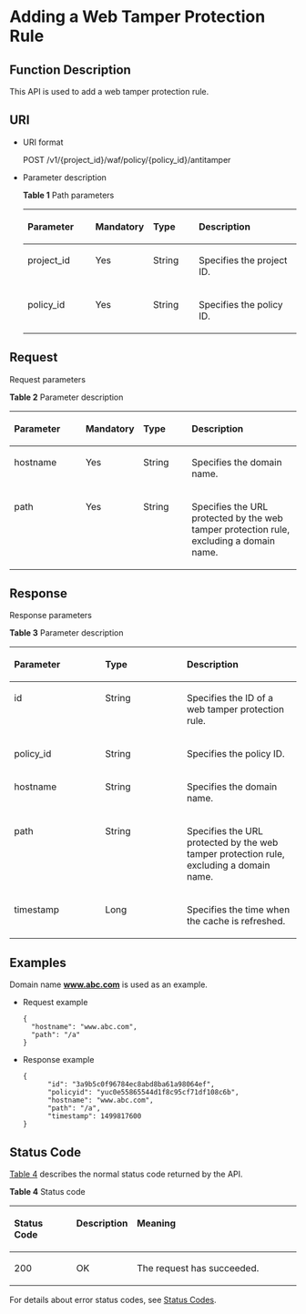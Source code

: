 # Adding a Web Tamper Protection Rule<a name="EN-US_TOPIC_0193631172"></a>

## Function Description<a name="section54735234"></a>

This API is used to add a web tamper protection rule.

## URI<a name="section22855062"></a>

-   URI format

    POST  /v1/\{project\_id\}/waf/policy/\{policy\_id\}/antitamper

-   Parameter description

    **Table  1**  Path parameters

    <a name="table37563472"></a>
    <table><thead align="left"><tr id="row739175"><th class="cellrowborder" valign="top" width="25.507449255074494%" id="mcps1.2.5.1.1"><p id="p59873195"><a name="p59873195"></a><a name="p59873195"></a><strong id="b11541183134310"><a name="b11541183134310"></a><a name="b11541183134310"></a>Parameter</strong></p>
    </th>
    <th class="cellrowborder" valign="top" width="17.348265173482652%" id="mcps1.2.5.1.2"><p id="p17890620"><a name="p17890620"></a><a name="p17890620"></a><strong id="b320693334313"><a name="b320693334313"></a><a name="b320693334313"></a>Mandatory</strong></p>
    </th>
    <th class="cellrowborder" valign="top" width="17.348265173482652%" id="mcps1.2.5.1.3"><p id="p39854081"><a name="p39854081"></a><a name="p39854081"></a><strong id="b783823474313"><a name="b783823474313"></a><a name="b783823474313"></a>Type</strong></p>
    </th>
    <th class="cellrowborder" valign="top" width="39.796020397960206%" id="mcps1.2.5.1.4"><p id="p6955106"><a name="p6955106"></a><a name="p6955106"></a><strong id="b139843369430"><a name="b139843369430"></a><a name="b139843369430"></a>Description</strong></p>
    </th>
    </tr>
    </thead>
    <tbody><tr id="row26492745"><td class="cellrowborder" valign="top" width="25.507449255074494%" headers="mcps1.2.5.1.1 "><p id="p65537563"><a name="p65537563"></a><a name="p65537563"></a>project_id</p>
    </td>
    <td class="cellrowborder" valign="top" width="17.348265173482652%" headers="mcps1.2.5.1.2 "><p id="p6942402"><a name="p6942402"></a><a name="p6942402"></a>Yes</p>
    </td>
    <td class="cellrowborder" valign="top" width="17.348265173482652%" headers="mcps1.2.5.1.3 "><p id="p25463718"><a name="p25463718"></a><a name="p25463718"></a>String</p>
    </td>
    <td class="cellrowborder" valign="top" width="39.796020397960206%" headers="mcps1.2.5.1.4 "><p id="p49295278"><a name="p49295278"></a><a name="p49295278"></a>Specifies the project ID.</p>
    </td>
    </tr>
    <tr id="row41004323"><td class="cellrowborder" valign="top" width="25.507449255074494%" headers="mcps1.2.5.1.1 "><p id="p33015901"><a name="p33015901"></a><a name="p33015901"></a>policy_id</p>
    </td>
    <td class="cellrowborder" valign="top" width="17.348265173482652%" headers="mcps1.2.5.1.2 "><p id="p57042352"><a name="p57042352"></a><a name="p57042352"></a>Yes</p>
    </td>
    <td class="cellrowborder" valign="top" width="17.348265173482652%" headers="mcps1.2.5.1.3 "><p id="p57027779"><a name="p57027779"></a><a name="p57027779"></a>String</p>
    </td>
    <td class="cellrowborder" valign="top" width="39.796020397960206%" headers="mcps1.2.5.1.4 "><p id="p55847358"><a name="p55847358"></a><a name="p55847358"></a>Specifies the policy ID.</p>
    </td>
    </tr>
    </tbody>
    </table>


## Request<a name="section4368973"></a>

Request parameters

**Table  2**  Parameter description

<a name="table121998"></a>
<table><thead align="left"><tr id="row5199287"><th class="cellrowborder" valign="top" width="25.507449255074494%" id="mcps1.2.5.1.1"><p id="p18489121"><a name="p18489121"></a><a name="p18489121"></a><strong id="b183281556164312"><a name="b183281556164312"></a><a name="b183281556164312"></a>Parameter</strong></p>
</th>
<th class="cellrowborder" valign="top" width="17.348265173482652%" id="mcps1.2.5.1.2"><p id="p21223823"><a name="p21223823"></a><a name="p21223823"></a><strong id="b195810586436"><a name="b195810586436"></a><a name="b195810586436"></a>Mandatory</strong></p>
</th>
<th class="cellrowborder" valign="top" width="17.348265173482652%" id="mcps1.2.5.1.3"><p id="p41408106"><a name="p41408106"></a><a name="p41408106"></a><strong id="b9414615441"><a name="b9414615441"></a><a name="b9414615441"></a>Type</strong></p>
</th>
<th class="cellrowborder" valign="top" width="39.796020397960206%" id="mcps1.2.5.1.4"><p id="p65722265"><a name="p65722265"></a><a name="p65722265"></a><strong id="b38981625445"><a name="b38981625445"></a><a name="b38981625445"></a>Description</strong></p>
</th>
</tr>
</thead>
<tbody><tr id="row21903237"><td class="cellrowborder" valign="top" width="25.507449255074494%" headers="mcps1.2.5.1.1 "><p id="p29331733"><a name="p29331733"></a><a name="p29331733"></a>hostname</p>
</td>
<td class="cellrowborder" valign="top" width="17.348265173482652%" headers="mcps1.2.5.1.2 "><p id="p27060145"><a name="p27060145"></a><a name="p27060145"></a>Yes</p>
</td>
<td class="cellrowborder" valign="top" width="17.348265173482652%" headers="mcps1.2.5.1.3 "><p id="p44388162"><a name="p44388162"></a><a name="p44388162"></a>String</p>
</td>
<td class="cellrowborder" valign="top" width="39.796020397960206%" headers="mcps1.2.5.1.4 "><p id="p38671408"><a name="p38671408"></a><a name="p38671408"></a>Specifies the domain name.</p>
</td>
</tr>
<tr id="row12498357"><td class="cellrowborder" valign="top" width="25.507449255074494%" headers="mcps1.2.5.1.1 "><p id="p5734009"><a name="p5734009"></a><a name="p5734009"></a>path</p>
</td>
<td class="cellrowborder" valign="top" width="17.348265173482652%" headers="mcps1.2.5.1.2 "><p id="p61801548"><a name="p61801548"></a><a name="p61801548"></a>Yes</p>
</td>
<td class="cellrowborder" valign="top" width="17.348265173482652%" headers="mcps1.2.5.1.3 "><p id="p39869529"><a name="p39869529"></a><a name="p39869529"></a>String</p>
</td>
<td class="cellrowborder" valign="top" width="39.796020397960206%" headers="mcps1.2.5.1.4 "><p id="p8206406"><a name="p8206406"></a><a name="p8206406"></a>Specifies the URL protected by the web tamper protection rule, excluding a domain name.</p>
</td>
</tr>
</tbody>
</table>

## Response<a name="section39320758"></a>

Response parameters

**Table  3**  Parameter description

<a name="table49584952"></a>
<table><thead align="left"><tr id="row40541947"><th class="cellrowborder" valign="top" width="31.736826317368262%" id="mcps1.2.4.1.1"><p id="p62672288"><a name="p62672288"></a><a name="p62672288"></a><strong id="b961314219458"><a name="b961314219458"></a><a name="b961314219458"></a>Parameter</strong></p>
</th>
<th class="cellrowborder" valign="top" width="28.467153284671525%" id="mcps1.2.4.1.2"><p id="p43290553"><a name="p43290553"></a><a name="p43290553"></a><strong id="b8801204434515"><a name="b8801204434515"></a><a name="b8801204434515"></a>Type</strong></p>
</th>
<th class="cellrowborder" valign="top" width="39.7960203979602%" id="mcps1.2.4.1.3"><p id="p16873903"><a name="p16873903"></a><a name="p16873903"></a><strong id="b16987046204514"><a name="b16987046204514"></a><a name="b16987046204514"></a>Description</strong></p>
</th>
</tr>
</thead>
<tbody><tr id="row17647400"><td class="cellrowborder" valign="top" width="31.736826317368262%" headers="mcps1.2.4.1.1 "><p id="p20153267"><a name="p20153267"></a><a name="p20153267"></a>id</p>
</td>
<td class="cellrowborder" valign="top" width="28.467153284671525%" headers="mcps1.2.4.1.2 "><p id="p21801935"><a name="p21801935"></a><a name="p21801935"></a>String</p>
</td>
<td class="cellrowborder" valign="top" width="39.7960203979602%" headers="mcps1.2.4.1.3 "><p id="p21126307"><a name="p21126307"></a><a name="p21126307"></a>Specifies the ID of a web tamper protection rule.</p>
</td>
</tr>
<tr id="row55919042"><td class="cellrowborder" valign="top" width="31.736826317368262%" headers="mcps1.2.4.1.1 "><p id="p33148574"><a name="p33148574"></a><a name="p33148574"></a>policy_id</p>
</td>
<td class="cellrowborder" valign="top" width="28.467153284671525%" headers="mcps1.2.4.1.2 "><p id="p680007"><a name="p680007"></a><a name="p680007"></a>String</p>
</td>
<td class="cellrowborder" valign="top" width="39.7960203979602%" headers="mcps1.2.4.1.3 "><p id="p55080612"><a name="p55080612"></a><a name="p55080612"></a>Specifies the policy ID.</p>
</td>
</tr>
<tr id="row25963466"><td class="cellrowborder" valign="top" width="31.736826317368262%" headers="mcps1.2.4.1.1 "><p id="p22666001"><a name="p22666001"></a><a name="p22666001"></a>hostname</p>
</td>
<td class="cellrowborder" valign="top" width="28.467153284671525%" headers="mcps1.2.4.1.2 "><p id="p24006784"><a name="p24006784"></a><a name="p24006784"></a>String</p>
</td>
<td class="cellrowborder" valign="top" width="39.7960203979602%" headers="mcps1.2.4.1.3 "><p id="p65501376"><a name="p65501376"></a><a name="p65501376"></a>Specifies the domain name.</p>
</td>
</tr>
<tr id="row52641478"><td class="cellrowborder" valign="top" width="31.736826317368262%" headers="mcps1.2.4.1.1 "><p id="p36101314"><a name="p36101314"></a><a name="p36101314"></a>path</p>
</td>
<td class="cellrowborder" valign="top" width="28.467153284671525%" headers="mcps1.2.4.1.2 "><p id="p38525282"><a name="p38525282"></a><a name="p38525282"></a>String</p>
</td>
<td class="cellrowborder" valign="top" width="39.7960203979602%" headers="mcps1.2.4.1.3 "><p id="p33540110"><a name="p33540110"></a><a name="p33540110"></a>Specifies the URL protected by the web tamper protection rule, excluding a domain name.</p>
</td>
</tr>
<tr id="row33425541"><td class="cellrowborder" valign="top" width="31.736826317368262%" headers="mcps1.2.4.1.1 "><p id="p23114287"><a name="p23114287"></a><a name="p23114287"></a>timestamp</p>
</td>
<td class="cellrowborder" valign="top" width="28.467153284671525%" headers="mcps1.2.4.1.2 "><p id="p60317978"><a name="p60317978"></a><a name="p60317978"></a>Long</p>
</td>
<td class="cellrowborder" valign="top" width="39.7960203979602%" headers="mcps1.2.4.1.3 "><p id="p12128762"><a name="p12128762"></a><a name="p12128762"></a>Specifies the time when the cache is refreshed.</p>
</td>
</tr>
</tbody>
</table>

## Examples<a name="section11924143811316"></a>

Domain name  **www.abc.com**  is used as an example.

-   Request example

    ```
    {
      "hostname": "www.abc.com",
      "path": "/a"
    }
    ```


-   Response example

    ```
    {
          "id": "3a9b5c0f96784ec8abd8ba61a98064ef",
          "policyid": "yuc0e55865544d1f8c95cf71df108c6b",
          "hostname": "www.abc.com",
          "path": "/a",
          "timestamp": 1499817600
    }
    ```


## Status Code<a name="section18342508"></a>

[Table 4](#en-us_topic_0193631139_t82c3440f3efb42a38b9d4dc4011a33d0)  describes the normal status code returned by the API.

**Table  4**  Status code

<a name="en-us_topic_0193631139_t82c3440f3efb42a38b9d4dc4011a33d0"></a>
<table><thead align="left"><tr id="en-us_topic_0193631139_r3d6e2f205c444705bdbb9daaac74e575"><th class="cellrowborder" valign="top" width="22%" id="mcps1.2.4.1.1"><p id="en-us_topic_0193631139_af3c4073076f24eca88d94e3fa1effdc6"><a name="en-us_topic_0193631139_af3c4073076f24eca88d94e3fa1effdc6"></a><a name="en-us_topic_0193631139_af3c4073076f24eca88d94e3fa1effdc6"></a>Status Code</p>
</th>
<th class="cellrowborder" valign="top" width="19.41%" id="mcps1.2.4.1.2"><p id="en-us_topic_0193631139_en-us_topic_0144911667_p4531342288"><a name="en-us_topic_0193631139_en-us_topic_0144911667_p4531342288"></a><a name="en-us_topic_0193631139_en-us_topic_0144911667_p4531342288"></a>Description</p>
</th>
<th class="cellrowborder" valign="top" width="58.589999999999996%" id="mcps1.2.4.1.3"><p id="en-us_topic_0193631139_ada185614bba24140995b8123b3e9faa8"><a name="en-us_topic_0193631139_ada185614bba24140995b8123b3e9faa8"></a><a name="en-us_topic_0193631139_ada185614bba24140995b8123b3e9faa8"></a>Meaning</p>
</th>
</tr>
</thead>
<tbody><tr id="en-us_topic_0193631139_rc7b2adc390904a1ba79e303017797786"><td class="cellrowborder" valign="top" width="22%" headers="mcps1.2.4.1.1 "><p id="en-us_topic_0193631139_a93f3895d44bb4226934cc626ac50e37b"><a name="en-us_topic_0193631139_a93f3895d44bb4226934cc626ac50e37b"></a><a name="en-us_topic_0193631139_a93f3895d44bb4226934cc626ac50e37b"></a>200</p>
</td>
<td class="cellrowborder" valign="top" width="19.41%" headers="mcps1.2.4.1.2 "><p id="en-us_topic_0193631139_en-us_topic_0144911667_p7538425819"><a name="en-us_topic_0193631139_en-us_topic_0144911667_p7538425819"></a><a name="en-us_topic_0193631139_en-us_topic_0144911667_p7538425819"></a>OK</p>
</td>
<td class="cellrowborder" valign="top" width="58.589999999999996%" headers="mcps1.2.4.1.3 "><p id="en-us_topic_0193631139_en-us_topic_0144911667_p369874114414"><a name="en-us_topic_0193631139_en-us_topic_0144911667_p369874114414"></a><a name="en-us_topic_0193631139_en-us_topic_0144911667_p369874114414"></a>The request has succeeded.</p>
</td>
</tr>
</tbody>
</table>

For details about error status codes, see  [Status Codes](status-codes.md).

